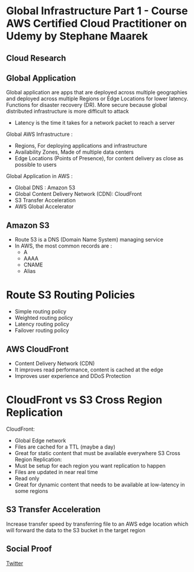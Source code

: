 
# Global Infrastructure Part 1 - Course AWS Certified Cloud Practitioner on Udemy by Stephane Maarek

## Cloud Research
## Global Application 
Global application are apps that are deployed across multiple geographies and deployed across multiple Regions or Edge Locations for lower latency. Functions for disaster recovery (DR). More secure because global distributed infrastructure is more difficult to attack
- Latency is the time it takes for a network packet to reach a server

Global AWS Infrastructure :
- Regions, For deploying applications and infrastructure
- Availability Zones, Made of multiple data centers
- Edge Locations (Points of Presence), for content delivery as close as possible to users

Global Application in AWS :
- Global DNS : Amazon 53
- Global Content Delivery Network (CDN): CloudFront
- S3 Transfer Acceleration
- AWS Global Accelerator

## Amazon S3
- Route 53 is a DNS (Domain Name System) managing service
- In AWS, the most common records are :
	- A
	- AAAA
	- CNAME 
	- Alias 
# Route S3 Routing Policies 
- Simple routing policy
- Weighted routing policy
- Latency routing policy
- Failover routing policy

## AWS CloudFront 
- Content Delivery Network (CDN)
- It improves read performance, content is cached at the edge
- Improves user experience and DDoS Protection
# CloudFront vs S3 Cross Region Replication
CloudFront:
- Global Edge network
- Files are cached for a TTL (maybe a day)
- Great for static content that must be available everywhere
S3 Cross Region Replication:
- Must be setup for each region you want replication to happen
- Files are updated in near real time
- Read only
- Great for dynamic content that needs to be available at low-latency in some regions
## S3 Transfer Acceleration 
Increase transfer speed by transferring file to an AWS edge location which will forward the data to the S3 bucket in the target region

## Social Proof

[Twitter](https://twitter.com/silvyameliaa_/status/1631499172099641352)
